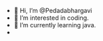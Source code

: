 - 👋 Hi, I’m @Pedadabhargavi
- 👀 I’m interested in coding.
- 🌱 I’m currently learning java.
-


<!---
Pedadabhargavi/Pedadabhargavi is a ✨ special ✨ repository because its `README.md` (this file) appears on your GitHub profile.
You can click the Preview link to take a look at your changes.
--->
